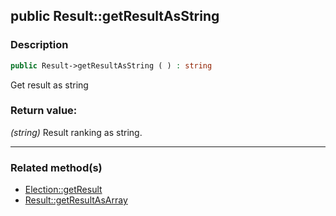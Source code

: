## public Result::getResultAsString

### Description    

```php
public Result->getResultAsString ( ) : string
```

Get result as string
    

### Return value:   

*(string)* Result ranking as string.


---------------------------------------

### Related method(s)      

* [Election::getResult](../Election%20Class/public%20Election--getResult.md)    
* [Result::getResultAsArray](../Result%20Class/public%20Result--getResultAsArray.md)    
